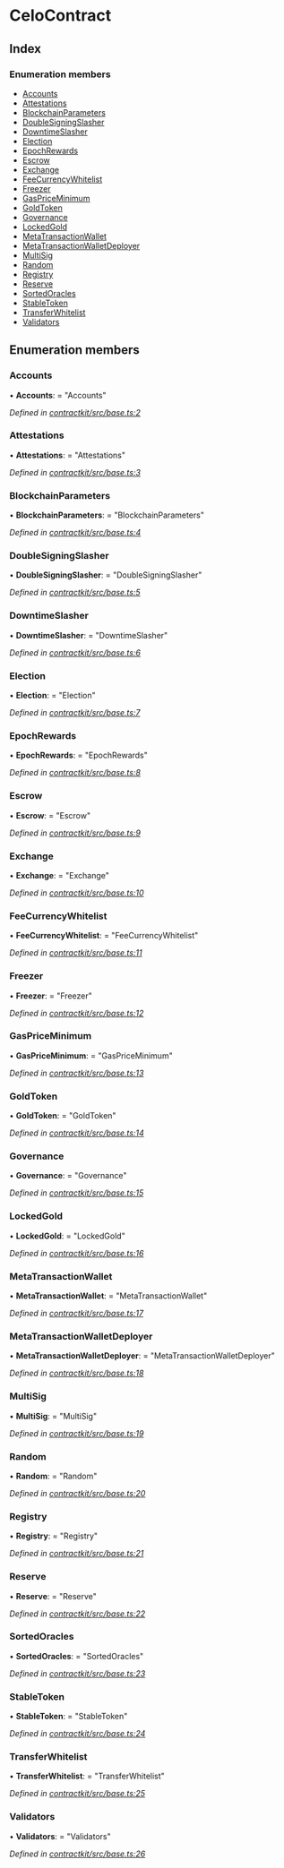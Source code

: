# CeloContract

## Index

### Enumeration members

* [Accounts]()
* [Attestations]()
* [BlockchainParameters]()
* [DoubleSigningSlasher]()
* [DowntimeSlasher]()
* [Election]()
* [EpochRewards]()
* [Escrow]()
* [Exchange]()
* [FeeCurrencyWhitelist]()
* [Freezer]()
* [GasPriceMinimum]()
* [GoldToken]()
* [Governance]()
* [LockedGold]()
* [MetaTransactionWallet]()
* [MetaTransactionWalletDeployer]()
* [MultiSig]()
* [Random]()
* [Registry]()
* [Reserve]()
* [SortedOracles]()
* [StableToken]()
* [TransferWhitelist]()
* [Validators]()

## Enumeration members

### Accounts

• **Accounts**: = "Accounts"

_Defined in_ [_contractkit/src/base.ts:2_](https://github.com/celo-org/celo-monorepo/blob/master/packages/sdk/contractkit/src/base.ts#L2)

### Attestations

• **Attestations**: = "Attestations"

_Defined in_ [_contractkit/src/base.ts:3_](https://github.com/celo-org/celo-monorepo/blob/master/packages/sdk/contractkit/src/base.ts#L3)

### BlockchainParameters

• **BlockchainParameters**: = "BlockchainParameters"

_Defined in_ [_contractkit/src/base.ts:4_](https://github.com/celo-org/celo-monorepo/blob/master/packages/sdk/contractkit/src/base.ts#L4)

### DoubleSigningSlasher

• **DoubleSigningSlasher**: = "DoubleSigningSlasher"

_Defined in_ [_contractkit/src/base.ts:5_](https://github.com/celo-org/celo-monorepo/blob/master/packages/sdk/contractkit/src/base.ts#L5)

### DowntimeSlasher

• **DowntimeSlasher**: = "DowntimeSlasher"

_Defined in_ [_contractkit/src/base.ts:6_](https://github.com/celo-org/celo-monorepo/blob/master/packages/sdk/contractkit/src/base.ts#L6)

### Election

• **Election**: = "Election"

_Defined in_ [_contractkit/src/base.ts:7_](https://github.com/celo-org/celo-monorepo/blob/master/packages/sdk/contractkit/src/base.ts#L7)

### EpochRewards

• **EpochRewards**: = "EpochRewards"

_Defined in_ [_contractkit/src/base.ts:8_](https://github.com/celo-org/celo-monorepo/blob/master/packages/sdk/contractkit/src/base.ts#L8)

### Escrow

• **Escrow**: = "Escrow"

_Defined in_ [_contractkit/src/base.ts:9_](https://github.com/celo-org/celo-monorepo/blob/master/packages/sdk/contractkit/src/base.ts#L9)

### Exchange

• **Exchange**: = "Exchange"

_Defined in_ [_contractkit/src/base.ts:10_](https://github.com/celo-org/celo-monorepo/blob/master/packages/sdk/contractkit/src/base.ts#L10)

### FeeCurrencyWhitelist

• **FeeCurrencyWhitelist**: = "FeeCurrencyWhitelist"

_Defined in_ [_contractkit/src/base.ts:11_](https://github.com/celo-org/celo-monorepo/blob/master/packages/sdk/contractkit/src/base.ts#L11)

### Freezer

• **Freezer**: = "Freezer"

_Defined in_ [_contractkit/src/base.ts:12_](https://github.com/celo-org/celo-monorepo/blob/master/packages/sdk/contractkit/src/base.ts#L12)

### GasPriceMinimum

• **GasPriceMinimum**: = "GasPriceMinimum"

_Defined in_ [_contractkit/src/base.ts:13_](https://github.com/celo-org/celo-monorepo/blob/master/packages/sdk/contractkit/src/base.ts#L13)

### GoldToken

• **GoldToken**: = "GoldToken"

_Defined in_ [_contractkit/src/base.ts:14_](https://github.com/celo-org/celo-monorepo/blob/master/packages/sdk/contractkit/src/base.ts#L14)

### Governance

• **Governance**: = "Governance"

_Defined in_ [_contractkit/src/base.ts:15_](https://github.com/celo-org/celo-monorepo/blob/master/packages/sdk/contractkit/src/base.ts#L15)

### LockedGold

• **LockedGold**: = "LockedGold"

_Defined in_ [_contractkit/src/base.ts:16_](https://github.com/celo-org/celo-monorepo/blob/master/packages/sdk/contractkit/src/base.ts#L16)

### MetaTransactionWallet

• **MetaTransactionWallet**: = "MetaTransactionWallet"

_Defined in_ [_contractkit/src/base.ts:17_](https://github.com/celo-org/celo-monorepo/blob/master/packages/sdk/contractkit/src/base.ts#L17)

### MetaTransactionWalletDeployer

• **MetaTransactionWalletDeployer**: = "MetaTransactionWalletDeployer"

_Defined in_ [_contractkit/src/base.ts:18_](https://github.com/celo-org/celo-monorepo/blob/master/packages/sdk/contractkit/src/base.ts#L18)

### MultiSig

• **MultiSig**: = "MultiSig"

_Defined in_ [_contractkit/src/base.ts:19_](https://github.com/celo-org/celo-monorepo/blob/master/packages/sdk/contractkit/src/base.ts#L19)

### Random

• **Random**: = "Random"

_Defined in_ [_contractkit/src/base.ts:20_](https://github.com/celo-org/celo-monorepo/blob/master/packages/sdk/contractkit/src/base.ts#L20)

### Registry

• **Registry**: = "Registry"

_Defined in_ [_contractkit/src/base.ts:21_](https://github.com/celo-org/celo-monorepo/blob/master/packages/sdk/contractkit/src/base.ts#L21)

### Reserve

• **Reserve**: = "Reserve"

_Defined in_ [_contractkit/src/base.ts:22_](https://github.com/celo-org/celo-monorepo/blob/master/packages/sdk/contractkit/src/base.ts#L22)

### SortedOracles

• **SortedOracles**: = "SortedOracles"

_Defined in_ [_contractkit/src/base.ts:23_](https://github.com/celo-org/celo-monorepo/blob/master/packages/sdk/contractkit/src/base.ts#L23)

### StableToken

• **StableToken**: = "StableToken"

_Defined in_ [_contractkit/src/base.ts:24_](https://github.com/celo-org/celo-monorepo/blob/master/packages/sdk/contractkit/src/base.ts#L24)

### TransferWhitelist

• **TransferWhitelist**: = "TransferWhitelist"

_Defined in_ [_contractkit/src/base.ts:25_](https://github.com/celo-org/celo-monorepo/blob/master/packages/sdk/contractkit/src/base.ts#L25)

### Validators

• **Validators**: = "Validators"

_Defined in_ [_contractkit/src/base.ts:26_](https://github.com/celo-org/celo-monorepo/blob/master/packages/sdk/contractkit/src/base.ts#L26)

